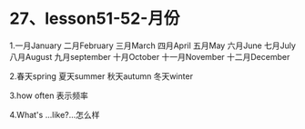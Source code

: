 # 27、lesson51-52-月份



1.一月January   二月February   三月March                  四月April         五月May          六月June       七月July         八月August     九月september 十月October   十一月November                       十二月December

2.春天spring   夏天summer  秋天autumn  冬天winter 

3.how often 表示频率

4.What's  ...like?...怎么样 


